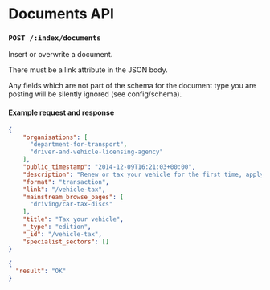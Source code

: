 # Documents API

### `POST /:index/documents`

Insert or overwrite a document.

There must be a link attribute in the JSON body.

Any fields which are not part of the schema for the document type you are posting
will be silently ignored (see config/schema).

#### Example request and response

```json
{
    "organisations": [
      "department-for-transport",
      "driver-and-vehicle-licensing-agency"
    ],
    "public_timestamp": "2014-12-09T16:21:03+00:00",
    "description": "Renew or tax your vehicle for the first time, apply online, by phone or at the Post Office",
    "format": "transaction",
    "link": "/vehicle-tax",
    "mainstream_browse_pages": [
      "driving/car-tax-discs"
    ],
    "title": "Tax your vehicle",
    "_type": "edition",
    "_id": "/vehicle-tax",
    "specialist_sectors": []
}
```

```json
{
  "result": "OK"
}
```
